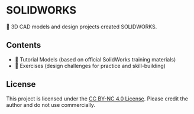 # SOLIDWORKS

📐 3D CAD models and design projects created SOLIDWORKS.

## Contents
- 📘 Tutorial Models (based on official SolidWorks training materials)
- 🧠 Exercises (design challenges for practice and skill-building)

## License
This project is licensed under the [CC BY-NC 4.0 License](https://creativecommons.org/licenses/by-nc/4.0/).
Please credit the author and do not use commercially.
